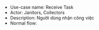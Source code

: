 - Use-case name: Receive Task
- Actor: Janitors, Collectors
- Description: Người dùng nhận công việc
- Normal flow:
